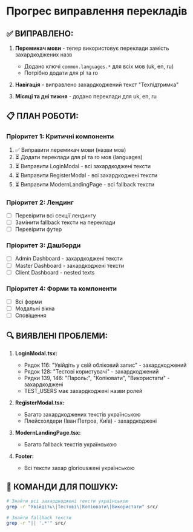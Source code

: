 # Прогрес виправлення перекладів

## ✅ ВИПРАВЛЕНО:

1. **Перемикач мови** - тепер використовує переклади замість захардкоджених назв
   - Додано ключі `common.languages.*` для всіх мов (uk, en, ru)
   - Потрібно додати для pl та ro

2. **Навігація** - виправлено захардкоджений текст "Техпідтримка"

3. **Місяці та дні тижня** - додано переклади для uk, en, ru

## 📋 ПЛАН РОБОТИ:

### Пріоритет 1: Критичні компоненти
1. ✅ Виправити перемикач мови (назви мов)
2. ⏳ Додати переклади для pl та ro мов (languages)
3. ⏳ Виправити LoginModal - всі захардкоджені тексти
4. ⏳ Виправити RegisterModal - всі захардкоджені тексти
5. ⏳ Виправити ModernLandingPage - всі fallback тексти

### Пріоритет 2: Лендинг
- [ ] Перевірити всі секції лендингу
- [ ] Замінити fallback тексти на переклади
- [ ] Перевірити футер

### Пріоритет 3: Дашборди
- [ ] Admin Dashboard - захардкоджені тексти
- [ ] Master Dashboard - захардкоджені тексти
- [ ] Client Dashboard - nested texts

### Пріоритет 4: Форми та компоненти
- [ ] Всі форми
- [ ] Модальні вікна
- [ ] Сповіщення

## 🔍 ВИЯВЛЕНІ ПРОБЛЕМИ:

1. **LoginModal.tsx:**
   - Рядок 116: "Увійдіть у свій обліковий запис" - захардкоджений
   - Рядок 128: "Тестові користувачі" - захардкоджений
   - Рядки 139, 146: "Пароль:", "Копіювати", "Використати" - захардкоджені
   - TEST_USERS має захардкоджені назви ролей

2. **RegisterModal.tsx:**
   - Багато захардкоджених текстів українською
   - Плейсхолдери (Іван Петров, Київ) - захардкоджені

3. **ModernLandingPage.tsx:**
   - Багато fallback текстів українською

4. **Footer:**
   - Всі тексти захар gloriousжені українською

## 📝 КОМАНДИ ДЛЯ ПОШУКУ:

```bash
# Знайти всі захардкоджені тексти українською
grep -r "Увійдіть\|Тестові\|Копіювати\|Використати" src/

# Знайти fallback тексти
grep -r "|| '.*'" src/
```


